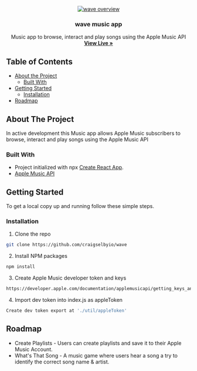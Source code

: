 <!-- PROJECT LOGO -->
<p align="center">
  <a href="https://dwzso8y3gwriz.cloudfront.net" target="_blank">
    <img src="src/img/wave-overview.gif" alt="wave overview">
  </a>

  <h3 align="center">wave music app</h3>

  <p align="center">
    Music app to browse, interact and play songs using the Apple Music API
    <br />
    <a href="https://dwzso8y3gwriz.cloudfront.net" target="_blank"><strong>View Live »</strong></a>
    <br />
  </p>
</p>

<!-- TABLE OF CONTENTS -->

## Table of Contents

- [About the Project](#about-the-project)
  - [Built With](#built-with)
- [Getting Started](#getting-started)
  - [Installation](#installation)
- [Roadmap](#roadmap)

<!-- ABOUT THE PROJECT -->

## About The Project

In active development this Music app allows Apple Music subscribers to browse, interact and play songs using the Apple Music API

### Built With

- Project initialized with npx [Create React App](https://github.com/facebook/create-react-app).
- [Apple Music API](https://developer.apple.com/documentation/applemusicapi)

<!-- GETTING STARTED -->

## Getting Started

To get a local copy up and running follow these simple steps.

### Installation

1. Clone the repo

```sh
git clone https://github.com/craigselbyio/wave
```

2. Install NPM packages

```sh
npm install
```

3. Create Apple Music developer token and keys

```sh
https://developer.apple.com/documentation/applemusicapi/getting_keys_and_creating_tokens
```

4. Import dev token into index.js as appleToken

```sh
Create dev token export at './util/appleToken'
```

<!-- ROADMAP -->

## Roadmap

- Create Playlists - Users can create playlists and save it to their Apple Music Account.
- What's That Song - A music game where users hear a song a try to identify the correct song name & artist.
